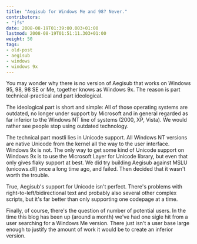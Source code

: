 ```yaml
---
title: "Aegisub for Windows Me and 98? Never."
contributors:
- "jfs"
date: 2008-08-19T01:39:00.003+01:00
lastmod: 2008-08-19T01:51:11.303+01:00
weight: 50
tags:
- old-post
- aegisub
- windows
- windows 9x
---
```

You may wonder why there is no version of Aegisub that works on Windows 95, 98, 98 SE or Me, together knows as Windows 9x. The reason is part technical-practical and part ideological.

The ideological part is short and simple: All of those operating systems are outdated, no longer under support by Microsoft and in general regarded as far inferior to the Windows NT line of systems (2000, XP, Vista). We would rather see people stop using outdated technology.

The technical part mostli lies in Unicode support. All Windows NT versions are native Unicode from the kernel all the way to the user interface. Windows 9x is not. The only way to get some kind of Unicode support on Windows 9x is to use the Microsoft Layer for Unicode library, but even that only gives flaky support at best. We did try building Aegisub against MSLU (unicows.dll) once a long time ago, and failed. Then decided that it wasn't worth the trouble.

True, Aegisub's support for Unicode isn't perfect. There's problems with right-to-left/bidirectional text and probably also several other complex scripts, but it's far better than only supporting one codepage at a time.

Finally, of course, there's the question of number of potential users. In the time this blog has been up (around a month) we've had one sigle hit from a user searching for a Windows Me version. There just isn't a user base large enough to justify the amount of work it would be to create an inferior version.
